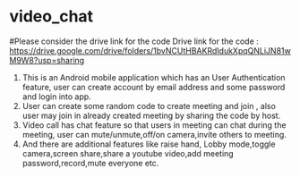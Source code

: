 # video_chat
#Please consider the drive link for the code
Drive link for the code : https://drive.google.com/drive/folders/1bvNCUtHBAKRdIdukXpqQNLiJN81wM9W8?usp=sharing
1) This is an Android mobile application which has an User Authentication feature, user can create account by email address and some password and login into app.
2) User can create some random code to create meeting and join , also user may join in already created meeting by sharing the code by host.
3) Video call has chat feature so that users in meeting can chat during the meeting, user can mute/unmute,off/on camera,invite others to meeting.
4) And there are additional features like raise hand, Lobby mode,toggle camera,screen share,share a youtube video,add meeting password,record,mute everyone etc.

